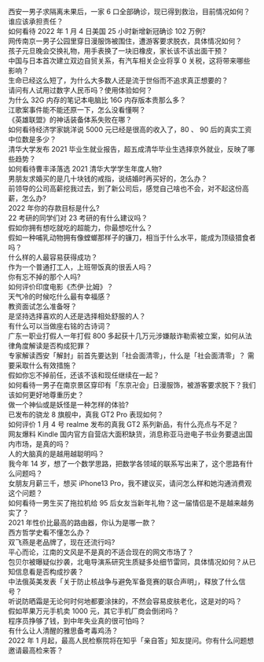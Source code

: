 西安一男子求隔离未果后，一家 6 口全部确诊，现已得到救治，目前情况如何？谁应该承担责任？  
如何看待 2022 年 1 月 4 日美国 25 小时新增新冠确诊 102 万例?  
网传南京一男子公园里穿日漫服饰被围住，遭游客要求脱衣，具体情况如何？  
孩子元旦晚会交换礼物，用手表换了一块旧橡皮，家长该不该出面干预？  
中国与日本首次建立双边自贸关系，有汽车相关企业将享 0 关税，这将带来哪些影响？  
生命已经这么短了，为什么大多数人还是流于世俗而不追求真正想要的？  
请问有人试用过数字人民币吗？使用体验如何？  
为什么 32G 内存的笔记本电脑比 16G 内存版本贵那么多？  
江歌案事件能不能还原一下，怎么没看懂啊？  
《英雄联盟》的神话装备体系失败在哪？  
如何看待经济学家姚洋说 5000 元已经是很高的收入了，80 、 90 后的真实工资中位数是多少？  
清华大学发布 2021 毕业生就业报告，超五成清华毕业生选择京外就业，反映了哪些趋势？  
如何看待曹丰泽落选 2021 清华大学学生年度人物?  
男朋友求婚买的是几十块钱的戒指，说结婚时再买好的，怎么办？  
前领导的公司高薪挖我过去，到了新公司后，感觉自己啥也不会，对不起这份高薪，怎么办?  
2022 年你的存款目标是什么?  
22 考研的同学们对 23 考研的有什么建议吗？  
假如你拥有想吃就吃的超能力，你最想吃什么？  
假如一种哺乳动物拥有像螳螂那样子的镰刀，相当于什么水平，能成为顶级猎食者吗？  
什么样的人最容易获得成功？  
作为一个普通打工人，上班带饭真的很丢人吗？  
你有忘不掉的那个人吗?  
如何评价印度电影《杰伊·比姆》？  
天气冷的时候吃什么最有幸福感？  
教资面试怎么准备呀？  
是坚持选择喜欢的人还是选择相处舒服的人？  
有什么可以当做座右铭的古诗词？  
广东一职业打假人一年打假 800 多起获十几万元涉嫌敲诈勒索被立案，如何从法律角度解读是否构成犯罪？  
专家解读西安「解封」前首先要达到「社会面清零」，什么是「社会面清零」？ 需要采取什么有效措施？  
假如你忘不掉前任，还该不该和现任继续在一起？  
如何看待一男子在南京景区穿印有「东京卍会」日漫服饰，被游客要求脱下？我们该如何更好地尊重历史？  
做一个神仙或是妖怪是一种怎样的体验?  
已发布的骁龙 8 旗舰中，真我 GT2 Pro 表现如何？  
如何评价 1 月 4 号 realme 发布的真我 GT2 系列新品，有什么亮点与不足？  
网友爆料 Kindle 国内官方自营店大面积缺货，消息称亚马逊电子书业务要退出国内市场，是真的吗？  
人的大脑真的是越用越聪明吗？  
我今年 14 岁，想了一个数学思路，把数学各领域的联系写出来了，这个思路有什么问题吗？  
女朋友月薪三千，想买 iPhone13 Pro，我不建议买，请问怎么样和她沟通消费观这个问题？  
如何看待一男生买了拖拉机给 95 后女友当新年礼物？这一届情侣是不是越来越务实了？  
2021 年性价比最高的路由器，你认为是哪一款？  
西方哲学史看不懂怎么办？  
双飞燕是老品牌了，现在还流行吗?  
平心而论，江南的文风是不是真的不适合现在的网文市场了？  
包贝尔被曝疑似抄袭，北电导演系研究生质疑多处细节雷同，具体情况如何？从已知信息看是否构成抄袭？  
中法俄英美发表「关于防止核战争与避免军备竞赛的联合声明」，释放了什么信号？  
听说防晒霜是无论何时何地都要涂抹的，不然会容易皮肤老化，这是对的吗？  
假如苹果万元手机卖 1000 元，其它手机厂商会倒闭吗？  
程序员挣够了钱，到中年失业真的很可怕吗？  
有什么让人清醒的雅思备考毒鸡汤？  
2022 年 1 月起，最高人民检察院将在知乎「亲自答」知友提问。你有什么问题想邀请最高检来答？  
